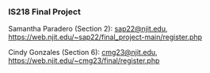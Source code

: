 ### IS218 Final Project 

Samantha Paradero (Section 2): sap22@njit.edu, https://web.njit.edu/~sap22/final_project-main/register.php


Cindy Gonzales (Section 6): cmg23@njit.edu, https://web.njit.edu/~cmg23/final/register.php
